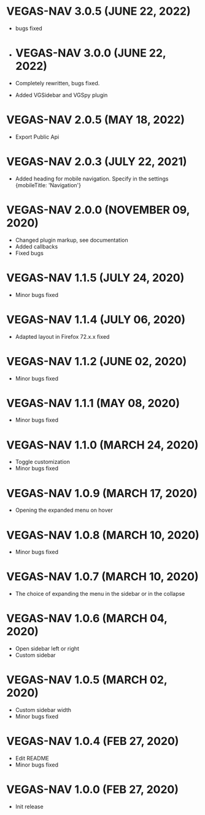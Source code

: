 # VEGAS-NAV 3.0.5 (JUNE 22, 2022)
* bugs fixed

* # VEGAS-NAV 3.0.0 (JUNE 22, 2022)
* Completely rewritten, bugs fixed.
* Added VGSidebar and VGSpy plugin

# VEGAS-NAV 2.0.5 (MAY 18, 2022)
* Export Public Api

# VEGAS-NAV 2.0.3 (JULY 22, 2021)
* Added heading for mobile navigation. Specify in the settings {mobileTitle: 'Navigation'}

# VEGAS-NAV 2.0.0 (NOVEMBER 09, 2020)
* Changed plugin markup, see documentation
* Added callbacks
* Fixed bugs 

# VEGAS-NAV 1.1.5 (JULY 24, 2020)
* Minor bugs fixed

# VEGAS-NAV 1.1.4 (JULY 06, 2020)
* Adapted layout in Firefox 72.x.x fixed

# VEGAS-NAV 1.1.2 (JUNE 02, 2020)
* Minor bugs fixed 

# VEGAS-NAV 1.1.1 (MAY 08, 2020)
* Minor bugs fixed 

# VEGAS-NAV 1.1.0 (MARCH 24, 2020)
* Toggle customization 
* Minor bugs fixed 

# VEGAS-NAV 1.0.9 (MARCH 17, 2020)
* Opening the expanded menu on hover 

# VEGAS-NAV 1.0.8 (MARCH 10, 2020)
* Minor bugs fixed 

# VEGAS-NAV 1.0.7 (MARCH 10, 2020)
* The choice of expanding the menu in the sidebar or in the collapse

# VEGAS-NAV 1.0.6 (MARCH 04, 2020)
* Open sidebar left or right
* Custom sidebar 

# VEGAS-NAV 1.0.5 (MARCH 02, 2020)
* Custom sidebar width
* Minor bugs fixed 

# VEGAS-NAV 1.0.4 (FEB 27, 2020)
* Edit README
* Minor bugs fixed 

# VEGAS-NAV 1.0.0 (FEB 27, 2020)
* Init release